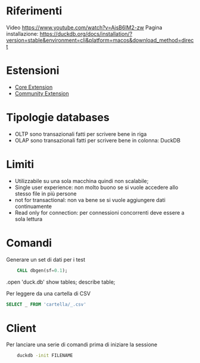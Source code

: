 # Riferimenti

Video https://www.youtube.com/watch?v=AjsB6lM2-zw
Pagina installazione: https://duckdb.org/docs/installation/?version=stable&environment=cli&platform=macos&download_method=direct

# Estensioni

- [Core Extension](https://duckdb.org/docs/stable/extensions/overview.html)
- [Community Extension](https://duckdb.org/community_extensions/list_of_extensions)

# Tipologie databases

- OLTP sono transazionali fatti per scrivere bene in riga
- OLAP sono transazionali fatti per scrivere bene in colonna: DuckDB

# Limiti

- Utilizzabile su una sola macchina quindi non scalabile;
- Single user experience: non molto buono se si vuole accedere allo stesso file in più persone
- not for transactional: non va bene se si vuole aggiungere dati continuamente
- Read only for connection: per connessioni concorrenti deve essere a sola lettura

# Comandi

Generare un set di dati per i test

```sql
    CALL dbgen(sf=0.1);
```

.open 'duck.db'
show tables;
describe table;

Per leggere da una cartella di CSV

```sql
SELECT _ FROM 'cartella/_.csv'
```

# Client

Per lanciare una serie di comandi prima di iniziare la sessione

```bash
    duckdb -init FILENAME
```
